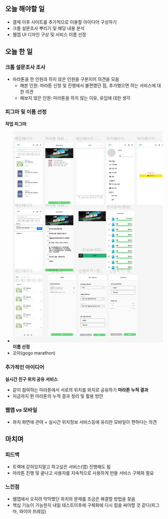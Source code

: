 ## 오늘 해야할 일
+ 결제 이후 사이트를 추가적으로 이용할 아이디어 구상하기
+ 크롬 설문조사 뿌리기 및 해당 내용 분석
+ 웹앱 UI 디자인 구상 및 서비스 이름 선정

## 오늘 한 일
### 크롬 설문조사 조사
+ 마라톤을 한 인원과 하지 않은 인원을 구분지어 의견을 모음
    + 해본 인원: 마라톤 신청 및 진행에서 불편했던 점, 추가했으면 하는 서비스에 대한 의견
    + 해보지 않은 인원: 마라톤을 하지 않는 이유, 유입에 대한 생각 

### 피그마 및 이름 선정
**작업 피그마**
+ ![alt text](/source/피그마_전체내용.png)
**이름 선정**
+ 꼬마(gogo marathon)

### 추가적인 아이디어
**실시간 친구 위치 공유 서비스**
+ 같이 참여하는 마라톤에서 서로의 위치를 와치로 공유하기
**마라톤 누적 결과**
+ 지금까지 뛴 마라톤의 누적 결과 정리 및 활용 방안

### 웹앱 vs 모바일
+ 와치 화면에 관여 + 실시간 위치정보 서비스등에 유리한 모바일이 편하다는 의견

## 마치며
### 피드백
+ 트랙에 갇혀있지말고 하고싶은 서비스(앱) 진행해도 됨
+ 마라톤 진행 및 끝나고 사용자를 지속적으로 사용하게 만들 서비스 구체화 필요

### 느낀점
+ 웹앱에서 오히려 막막했던 와치의 문제를 조금은 해결할 방법을 찾음
+ 핵심 기능이 가능한지 내일 테스트이후에 구체화에 다시 힘을 써야할 것 같다(피그마, 와이어 프레임)